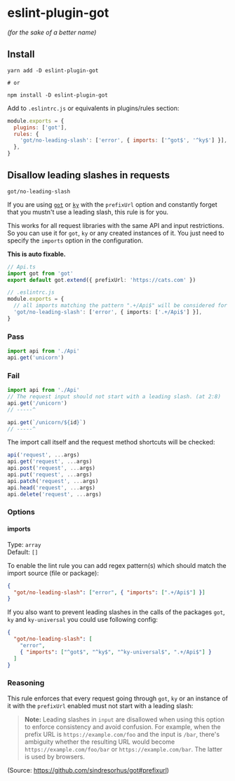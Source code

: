 # eslint-plugin-got

_(for the sake of a better name)_

## Install

```
yarn add -D eslint-plugin-got

# or

npm install -D eslint-plugin-got
```

Add to `.eslintrc.js` or equivalents in plugins/rules section:

```js
module.exports = {
  plugins: ['got'],
  rules: {
    'got/no-leading-slash': ['error', { imports: ['^got$', '^ky$'] }],
  },
}
```

## Disallow leading slashes in requests

`got/no-leading-slash`

If you are using [`got`](https://github.com/sindresorhus/got) or [`ky`](https://github.com/sindresorhus/ky) with the `prefixUrl` option and constantly forget that you mustn't use a leading slash, this rule is for you.

This works for all request libraries with the same API and input restrictions.
So you can use it for `got`, `ky` or any created instances of it. You just need to specify the `imports` option in the configuration.

**This is auto fixable.**

```ts
// Api.ts
import got from 'got'
export default got.extend({ prefixUrl: 'https://cats.com' })
```

```ts
// .eslintrc.js
module.exports = {
  // all imports matching the pattern ".+/Api$" will be considered for linting
  'got/no-leading-slash': ['error', { imports: ['.+/Api$'] }],
}
```

### Pass

```ts
import api from './Api'
api.get('unicorn')
```

### Fail

```ts
import api from './Api'
// The request input should not start with a leading slash. (at 2:8)
api.get('/unicorn')
// -----^

api.get(`/unicorn/${id}`)
// -----^
```

The import call itself and the request method shortcuts will be checked:

```ts
api('request', ...args)
api.get('request', ...args)
api.post('request', ...args)
api.put('request', ...args)
api.patch('request', ...args)
api.head('request', ...args)
api.delete('request', ...args)
```

### Options

#### imports

Type: `array`  
Default: `[]`

To enable the lint rule you can add regex pattern(s) which should match the import source (file or package):

```json
{
  "got/no-leading-slash": ["error", { "imports": [".+/Api$"] }]
}
```

If you also want to prevent leading slashes in the calls of the packages `got`, `ky` and `ky-universal` you could use following config:

```json
{
  "got/no-leading-slash": [
    "error",
    { "imports": ["^got$", "^ky$", "^ky-universal$", ".+/Api$"] }
  ]
}
```

### Reasoning

This rule enforces that every request going through `got`, `ky` or an instance of it with the `prefixUrl` enabled must not start with a leading slash:

> **Note:** Leading slashes in `input` are disallowed when using this option to enforce consistency and avoid confusion. For example, when the prefix URL is `https://example.com/foo` and the input is `/bar`, there's ambiguity whether the resulting URL would become `https://example.com/foo/bar` or `https://example.com/bar`. The latter is used by browsers.

(Source: https://github.com/sindresorhus/got#prefixurl)
